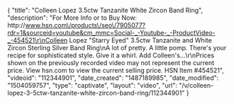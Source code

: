 {
    "title": "Colleen Lopez 3.5ctw Tanzanite   White Zircon Band Ring",
    "description": "For More Info or to Buy Now: http:\/\/www.hsn.com\/products\/seo\/7905077?rdr=1&sourceid=youtube&cm_mmc=Social-_-Youtube-_-ProductVideo-_-454521\r\nColleen Lopez \"Starry Eyed\" 3.5ctw Tanzanite and White Zircon Sterling Silver Band Ring\nA lot of pretty. A little pomp. There's your recipe for sophisticated style. Give it a whirl. Add Colleen's...\r\nPrices shown on the previously recorded video may not represent the current price.  View hsn.com to view the current selling price. HSN Item #454521",
    "videoid": "112344901",
    "date_created": "1487189985",
    "date_modified": "1504059757",
    "type": "captivate",
    "layout": "video",
    "url": "\/v\/colleen-lopez-3-5ctw-tanzanite-white-zircon-band-ring\/112344901"
}